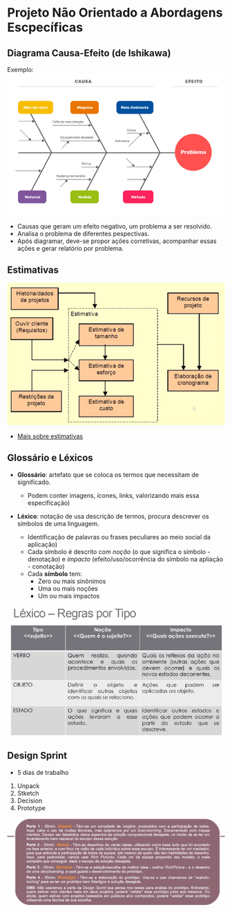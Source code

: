 # Projeto Não Orientado a Abordagens Escpecíficas

## Diagrama Causa-Efeito (de Ishikawa)

Exemplo:
![Diagrama](../imagens/diagrama-de-ishikawa.jpg)

* Causas que geram um efeito negativo, um problema a ser resolvido.
* Analisa o problema de diferentes pespectivas.
* Após diagramar, deve-se propor ações corretivas, acompanhar essas ações e gerar relatório por problema.

## Estimativas

![Estimativa](../imagens/estimativa.png)

* [Mais sobre estimativas](../aulas/estimativas.md) 

## Glossário e Léxicos

* **Glossário**: artefato que se coloca os termos que necessitam de significado.
  * Podem conter imagens, ícones, links, valorizando mais essa especificação)

* **Léxico**: notação de usa descrição de termos, procura descrever os símbolos de uma linguagem.
  * Identificação de palavras ou frases peculiares ao meio social da aplicação)
  * Cada símbolo é descrito com *noção* (o que significa o símbolo - denotação) e *impacto* (efeito/uso/ocorrência do símbolo na apliação - conotação) 
  * Cada **símbolo** tem:
    * Zero ou mais sinônimos
    * Uma ou mais noções
    * Um ou mais impactos

![Léxico](../imagens/lexico.png)

## Design Sprint
* 5 dias de trabalho

1. Unpack
2. Stketch
3. Decision
4. Prototype

![Design Sprint](../imagens/designSprint.png)

